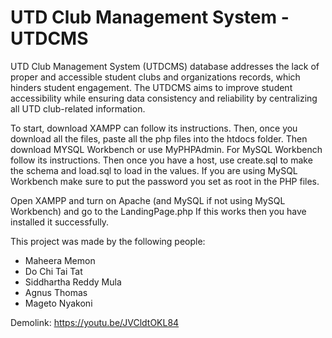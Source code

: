 # UTD Club Management System - UTDCMS 
UTD Club Management System (UTDCMS) database addresses the lack of proper and accessible student clubs and organizations records, which hinders student engagement. The UTDCMS aims to improve student accessibility while ensuring data consistency and reliability by centralizing all UTD club-related information.

To start, download XAMPP can follow its instructions. Then, once you download all the files, paste all the php files into the htdocs folder. Then download MYSQL Workbench or use MyPHPAdmin. For MySQL Workbench follow its instructions. Then once you have a host, use create.sql to make the schema and load.sql to load in the values. If you are using MySQL Workbench make sure to put the password you set as root in the PHP files. 

Open XAMPP and turn on Apache (and MySQL if not using MySQL Workbench) and go to the LandingPage.php 
If this works then you have installed it successfully. 

This project was made by the following people:

- Maheera Memon
- Do Chi Tai Tat
- Siddhartha Reddy Mula 
- Agnus Thomas
- Mageto Nyakoni

Demolink: https://youtu.be/JVCldtOKL84
